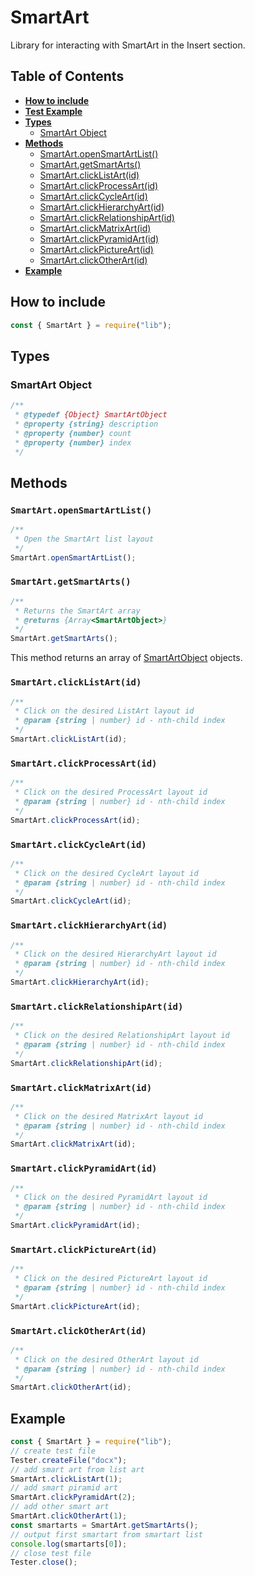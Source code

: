 # SmartArt

Library for interacting with SmartArt in the Insert section.

## Table of Contents

-   [**How to include**](#how-to-include)
-   [**Test Example**](#test-example)
-   [**Types**](#types)
    -   [SmartArt Object](#smartart-object)
-   [**Methods**](#methods)
    -   [SmartArt.openSmartArtList()](#smartartopensmartartlist)
    -   [SmartArt.getSmartArts()](#smartartgetsmartarts)
    -   [SmartArt.clickListArt(id)](#smartartclicklistartid)
    -   [SmartArt.clickProcessArt(id)](#smartartclickprocessartid)
    -   [SmartArt.clickCycleArt(id)](#smartartclickcycleartid)
    -   [SmartArt.clickHierarchyArt(id)](#smartartclickhierarchyartid)
    -   [SmartArt.clickRelationshipArt(id)](#smartartclickrelationshipartid)
    -   [SmartArt.clickMatrixArt(id)](#smartartclickmatrixartid)
    -   [SmartArt.clickPyramidArt(id)](#smartartclickpyramidartid)
    -   [SmartArt.clickPictureArt(id)](#smartartclickpictureartid)
    -   [SmartArt.clickOtherArt(id)](#smartartclickotherartid)
-   [**Example**](#example)

## How to include

```javascript
const { SmartArt } = require("lib");
```

## Types

### SmartArt Object

```javascript
/**
 * @typedef {Object} SmartArtObject
 * @property {string} description
 * @property {number} count
 * @property {number} index
 */
```

## Methods

### `SmartArt.openSmartArtList()`

```javascript
/**
 * Open the SmartArt list layout
 */
SmartArt.openSmartArtList();
```

### `SmartArt.getSmartArts()`

```javascript
/**
 * Returns the SmartArt array
 * @returns {Array<SmartArtObject>}
 */
SmartArt.getSmartArts();
```

This method returns an array of [SmartArtObject](#smartart-object) objects.

### `SmartArt.clickListArt(id)`

```javascript
/**
 * Click on the desired ListArt layout id
 * @param {string | number} id - nth-child index
 */
SmartArt.clickListArt(id);
```

### `SmartArt.clickProcessArt(id)`

```javascript
/**
 * Click on the desired ProcessArt layout id
 * @param {string | number} id - nth-child index
 */
SmartArt.clickProcessArt(id);
```

### `SmartArt.clickCycleArt(id)`

```javascript
/**
 * Click on the desired CycleArt layout id
 * @param {string | number} id - nth-child index
 */
SmartArt.clickCycleArt(id);
```

### `SmartArt.clickHierarchyArt(id)`

```javascript
/**
 * Click on the desired HierarchyArt layout id
 * @param {string | number} id - nth-child index
 */
SmartArt.clickHierarchyArt(id);
```

### `SmartArt.clickRelationshipArt(id)`

```javascript
/**
 * Click on the desired RelationshipArt layout id
 * @param {string | number} id - nth-child index
 */
SmartArt.clickRelationshipArt(id);
```

### `SmartArt.clickMatrixArt(id)`

```javascript
/**
 * Click on the desired MatrixArt layout id
 * @param {string | number} id - nth-child index
 */
SmartArt.clickMatrixArt(id);
```

### `SmartArt.clickPyramidArt(id)`

```javascript
/**
 * Click on the desired PyramidArt layout id
 * @param {string | number} id - nth-child index
 */
SmartArt.clickPyramidArt(id);
```

### `SmartArt.clickPictureArt(id)`

```javascript
/**
 * Click on the desired PictureArt layout id
 * @param {string | number} id - nth-child index
 */
SmartArt.clickPictureArt(id);
```

### `SmartArt.clickOtherArt(id)`

```javascript
/**
 * Click on the desired OtherArt layout id
 * @param {string | number} id - nth-child index
 */
SmartArt.clickOtherArt(id);
```

## Example

```javascript
const { SmartArt } = require("lib");
// create test file
Tester.createFile("docx");
// add smart art from list art
SmartArt.clickListArt(1);
// add smart piramid art
SmartArt.clickPyramidArt(2);
// add other smart art
SmartArt.clickOtherArt(1);
const smartarts = SmartArt.getSmartArts();
// output first smartart from smartart list
console.log(smartarts[0]);
// close test file
Tester.close();
```
